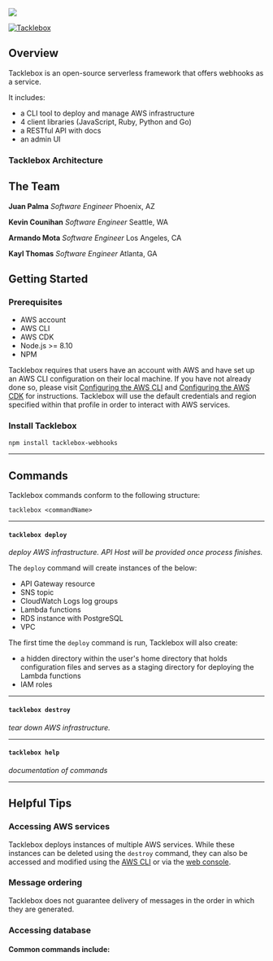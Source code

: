<p style="align-text: center;">
  <img src="https://i.imgur.com/s9Gvwsg.png">
</p>

<!--<blockquote class="imgur-embed-pub" lang="en" data-id="a/EVBVCyP" data-context="false" ><a href="//imgur.com/a/EVBVCyP">Tacklebox</a></blockquote><script async src="//s.imgur.com/min/embed.js" charset="utf-8"></script>-->

[![Tacklebox](https://img.shields.io/badge/tacklebox-case%20study-blue)](https://tacklebox-webhooks.github.io)

## Overview

Tacklebox is an open-source serverless framework that offers webhooks as a service.

It includes:
- a CLI tool to deploy and manage AWS infrastructure
- 4 client libraries (JavaScript, Ruby, Python and Go)
- a RESTful API with docs
- an admin UI

<!--<img src="https://i.imgur.com/00Yy8JA.gif" width="600" alt="Tacklebox deploy" />-->

### Tacklebox Architecture

<!--![Tacklebox components](https://i.imgur.com/FEghmSi.png)-->

## The Team
**Juan Palma** *Software Engineer* Phoenix, AZ

**Kevin Counihan** *Software Engineer* Seattle, WA

**Armando Mota** *Software Engineer* Los Angeles, CA

**Kayl Thomas** *Software Engineer* Atlanta, GA

<!--**[Sachin Chandy](https://sachinmc.github.io)** *Software Engineer* London, UK-->

<!--**[Wendy Kuhn](https://wendykuhn.io)** *Software Engineer* Austin, TX-->

<!--**[Nick Miller](https://nickmiller.io)** *Software Engineer* Los Angeles, CA-->

## Getting Started

### Prerequisites
* AWS account
* AWS CLI
* AWS CDK
* Node.js >= 8.10
* NPM

Tacklebox requires that users have an account with AWS and have set up an AWS CLI configuration on their local machine.
If you have not already done so, please visit [Configuring the AWS CLI](https://docs.aws.amazon.com/cli/latest/userguide/cli-chap-configure.html)
and [Configuring the AWS CDK](https://docs.aws.amazon.com/cdk/latest/guide/cli.html) for instructions.
Tacklebox will use the default credentials and region specified within that profile in order to interact with AWS services.

### Install Tacklebox
``` bash
npm install tacklebox-webhooks
```
---

## Commands

Tacklebox commands conform to the following structure:
```
tacklebox <commandName>
```

---

#### `tacklebox deploy`
*deploy AWS infrastructure. API Host will be provided once process finishes.*

The `deploy` command will create instances of the below:
- API Gateway resource
- SNS topic
- CloudWatch Logs log groups
- Lambda functions
- RDS instance with PostgreSQL
- VPC

The first time the `deploy` command is run, Tacklebox will also create:
- a hidden directory within the user's home directory that holds configuration files and serves as a staging directory for deploying the Lambda functions
- IAM roles

---

#### `tacklebox destroy`
*tear down AWS infrastructure.*

---

#### `tacklebox help`
*documentation of commands*

---

## Helpful Tips

### Accessing AWS services

Tacklebox deploys instances of multiple AWS services. While these instances can be deleted using the `destroy` command, they can also be accessed and modified using the [AWS CLI](https://docs.aws.amazon.com/cli/index.html) or via the [web console](https://console.aws.amazon.com/console/home).

### Message ordering

Tacklebox does not guarantee delivery of messages in the order in which they are generated.

### Accessing database

<!--1. From the directory with the `Tacklebox.pem` keypair file, SSH into the EC2 instance.<br />-->
<!--*Connection details can be found by navigating to the EC2 section of the web console, and clicking the 'Connect' button once the EC2 instance is selected.*-->
<!--2. Type `yes` when prompted to finish initiating the connection.-->
<!--3. Type `sudo docker exec -it TackleboxStore bash` to create a new Bash session in the running `TackleboxStore` MongoDB container.-->
<!--4. Type `mongo Tacklebox` to start the Mongo shell with database `Tacklebox`.-->
<!--5. Access your webhook data in `TackleboxCollection`.-->

#### Common commands include:
  <!--- `db.TackleboxCollection.find()` - retrieves all documents from `TackleboxCollection`-->
  <!--- `db.TackleboxCollection.count()` - display the number of documents in `TackleboxCollection`-->

<!----------------------------------->

<!--# dispatchr-->

<!--While in development, you should be able to run this in the base directory by doing the following:-->

<!--```javascript-->
<!--npm link //you only need to run this the very first time you use this-->
<!--tacklebox build-->
<!--tacklebox destroy-->
<!--```-->

<!--[![oclif](https://img.shields.io/badge/cli-oclif-brightgreen.svg)](https://oclif.io)-->
<!--[![Version](https://img.shields.io/npm/v/dispatchr.svg)](https://npmjs.org/package/dispatchr)-->
<!--[![Downloads/week](https://img.shields.io/npm/dw/dispatchr.svg)](https://npmjs.org/package/dispatchr)-->
<!--[![License](https://img.shields.io/npm/l/dispatchr.svg)](https://github.com/ArmandoMota/dispatchr/blob/master/package.json)-->

<!-- toc -->
<!--* [dispatchr](#dispatchr)-->
<!--* [Usage](#usage)-->
<!--* [Commands](#commands)-->
<!-- tocstop -->

<!--# Usage-->

<!-- usage -->
<!--```sh-session-->
<!--$ npm install -g tacklebox-->
<!--$ tacklebox COMMAND-->
<!--running command...-->
<!--$ tacklebox (-v|--version|version)-->
<!--tacklebox/0.0.0 darwin-x64 node-v16.1.0-->
<!--$ tacklebox --help [COMMAND]-->
<!--USAGE-->
<!--  $ tacklebox COMMAND-->
<!--...-->
<!--```-->
<!-- usagestop -->

<!--# Commands-->

<!-- commands -->
<!--* [`tacklebox build`](#tacklebox-build)-->
<!--* [`tacklebox destroy`](#tacklebox-destroy)-->
<!--* [`tacklebox help [COMMAND]`](#tacklebox-help-command)-->
<!--* [`tacklebox ui`](#tacklebox-ui)-->

<!--## `tacklebox build`-->

<!--The 'build' command sets up all of the AWS infrastructure that is required to run the-->

<!--```-->
<!--USAGE-->
<!--  $ tacklebox build-->

<!--DESCRIPTION-->
<!--  Tacklebox webhook service.  It takes no arguments and relies on the AWS CLI, which-->
<!--     needs to be installed and configured before using this command.-->
<!--```-->

<!--_See code: [src/commands/build.js](https://github.com/hook-captain/cli/blob/v0.0.0/src/commands/build.js)_-->

<!--## `tacklebox destroy`-->

<!--The 'destroy' command tears down all of the AWS infrastructure that is required to run the-->

<!--```-->
<!--USAGE-->
<!--  $ tacklebox destroy-->

<!--DESCRIPTION-->
<!--  Tacklebox webhook service.  It takes no arguments and relies on the AWS CLI, which-->
<!--  needs to be installed and configured before using this command.-->
<!--```-->

<!--_See code: [src/commands/destroy.js](https://github.com/hook-captain/cli/blob/v0.0.0/src/commands/destroy.js)_-->

<!--## `tacklebox help [COMMAND]`-->

<!--display help for tacklebox-->

<!--```-->
<!--USAGE-->
<!--  $ tacklebox help [COMMAND]-->

<!--ARGUMENTS-->
<!--  COMMAND  command to show help for-->

<!--OPTIONS-->
<!--  --all  see all commands in CLI-->
<!--```-->

<!--_See code: [@oclif/plugin-help](https://github.com/oclif/plugin-help/blob/v3.2.2/src/commands/help.ts)_-->

<!--## `tacklebox ui`-->

<!--Describe the command here-->

<!--```-->
<!--USAGE-->
<!--  $ tacklebox ui-->

<!--OPTIONS-->
<!--  -n, --name=name  name to print-->

<!--DESCRIPTION-->
<!--  ...-->
<!--  Extra documentation goes here-->
<!--```-->

<!--_See code: [src/commands/ui.js](https://github.com/hook-captain/cli/blob/v0.0.0/src/commands/ui.js)_-->
<!-- commandsstop -->
